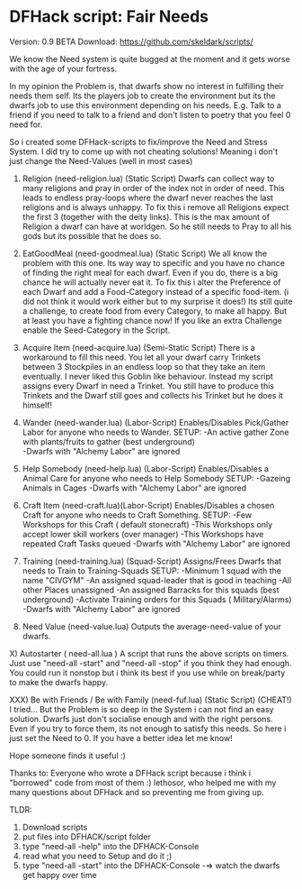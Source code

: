 # DFHack script: Fair Needs 

Version: 0.9 BETA
Download: https://github.com/skeldark/scripts/

We know the Need system is quite bugged at the moment and it gets worse with the age of your fortress.

In my opinion the Problem is, that dwarfs show no interest in fulfilling their needs them self.
Its the players job to create the environment but its the dwarfs job to use this environment depending on his needs.
E.g. Talk to a friend if you need to talk to a friend and don't listen to poetry that you feel 0 need for.

So i created some DFHack-scripts to fix/improve the Need and Stress System.
I did try to come up with not cheating solutions!
Meaning i don't just change the Need-Values (well in most cases)

1) Religion (need-religion.lua)  (Static Script)
Dwarfs can collect way to many religions and pray in order of the index not in order of need.
This leads to endless pray-loops where the dwarf never reaches the last religions and is always unhappy.
To fix this i remove all Religions expect the first 3 (together with the deity links). 
This is the max amount of Religion a dwarf can have at worldgen.
So he still needs to Pray to all his gods but its possible that he does so.

2) EatGoodMeal (need-goodmeal.lua) (Static Script)
We all know the problem with this one. Its way way to specific and you have no chance of finding the right meal for each dwarf.
Even if you do, there is a big chance he will actually never eat it.
To fix this i alter the Preference of each Dwarf and add a Food-Category instead of a specific food-item.
(i did not think it would work either but to my surprise it does!)
Its still quite a challenge, to create food from every Category, to make all happy.
But at least you have a fighting chance now!
If you like an extra Challenge enable the Seed-Category in the Script.

3) Acquire Item (need-acquire.lua) (Semi-Static Script)
There is a workaround to fill this need. You let all your dwarf carry Trinkets between 3 Stockpiles in an endless loop so that they take an item eventually.
I never liked this Goblin like behaviour.
Instead my script assigns every Dwarf in need a Trinket.
You still have to produce this Trinkets and the Dwarf still goes and collects his Trinket but he does it himself!
 
4) Wander (need-wander.lua) (Labor-Script)
Enables/Disables Pick/Gather Labor for anyone who needs to Wander.
SETUP:
	-An active gather Zone with plants/fruits to gather (best underground)	
	-Dwarfs with "Alchemy Labor" are ignored

5) Help Somebody (need-help.lua)  (Labor-Script)
Enables/Disables a Animal Care for anyone who needs to  Help Somebody
SETUP:
	-Gazeing Animals in Cages 
	-Dwarfs with "Alchemy Labor" are ignored

6) Craft Item (need-craft.lua)(Labor-Script)
Enables/Disables a chosen Craft for anyone who needs to Craft Something.
SETUP:
	-Few Workshops for this Craft ( default stonecraft)
	-This Workshops only accept lower skill workers (over manager)
	-This Workshops have repeated Craft Tasks queued
	-Dwarfs with "Alchemy Labor" are ignored
	
	
7) Training (need-training.lua) (Squad-Script)
Assigns/Frees Dwarfs that needs to Train to Training-Squads
SETUP: 
	-Minimum 1 squad with the name "CIVGYM"
	-An assigned squad-leader that is good in teaching
	-All other Places unassigned
	-An assigned Barracks for this squads (best underground)
	-Activate Training orders for this Squads ( Military/Alarms)
	-Dwarfs with "Alchemy Labor" are ignored

8) Need Value (need-value.lua) 
Outputs the average-need-value of your dwarfs.

X) Autostarter ( need-all.lua )
A script that runs the above scripts on timers.
Just use  "need-all -start" and "need-all -stop" if you think they had enough.
You could run it nonstop but i think its best if you use while on break/party to make the dwarfs happy.


XXX) Be with Friends / Be with Family (need-fuf.lua) (Static Script) (CHEAT!)
I tried... But the Problem is so deep in the System i can not find an easy solution.
Dwarfs just don't socialise enough and with the right persons. Even if you try to force them, its not enough to satisfy this needs.
So here i just set the Need to 0. If you have a better idea let me know!

Hope someone finds it useful :)

Thanks to:
Everyone who wrote a DFHack script because i think i "borrowed" code from most of them :)
lethosor, who helped me with my many questions about DFHack and so preventing me from giving up.

TLDR:
1. Download scripts
2. put files into DFHACK/script folder
3. type "need-all -help" into the DFHACK-Console 
4. read what you need to Setup and do it ;)
5. type "need-all -start" into the DFHACK-Console
-=> watch the dwarfs get happy over time

